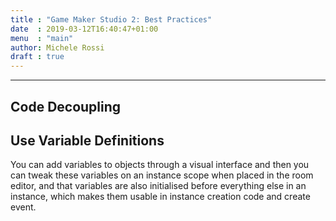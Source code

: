 ```yaml
---
title : "Game Maker Studio 2: Best Practices"
date  : 2019-03-12T16:40:47+01:00
menu  : "main"
author: Michele Rossi
draft : true
---
```



------

## Code Decoupling

## Use Variable Definitions

You can add variables to objects through a visual interface and then you can tweak these variables on an instance scope when placed in the room editor, and that variables are also initialised before everything else in an instance, which makes them usable in instance creation code and create event.

